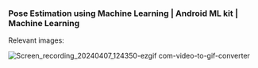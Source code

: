 ### Pose Estimation using Machine Learning | Android ML kit | Machine Learning

Relevant images:


![Screen_recording_20240407_124350-ezgif com-video-to-gif-converter](https://github.com/rohitbalage/pose_estimaton_machine_learning_app_android_firebase_mlkit/assets/35831574/21a62203-bc75-4a68-a287-821d12802262)
